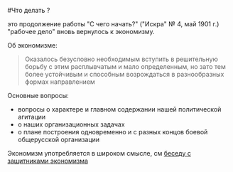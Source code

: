 #Что делать ?

это продолжение работы "С чего начать?" ("Искра" № 4, май 1901 г.)
"рабочее дело" вновь вернулось к экономизму.

Об экономизме:
> Оказалось безусловно необходимым вступить в решительную борьбу с этим расплывчатым и мало определенным, но зато тем более устойчивым и способным возрождаться в разнообразных формах направлением

Основные вопросы:
- вопросы о характере и главном содержании нашей политической агитации
- о наших организационных задачах
- о плане построения одновременно и с разных концов боевой общерусской организации

Экономизм употребляется в широком смысле, см [беседу с защитниками экономизма](https://history.wikireading.ru/400075)
